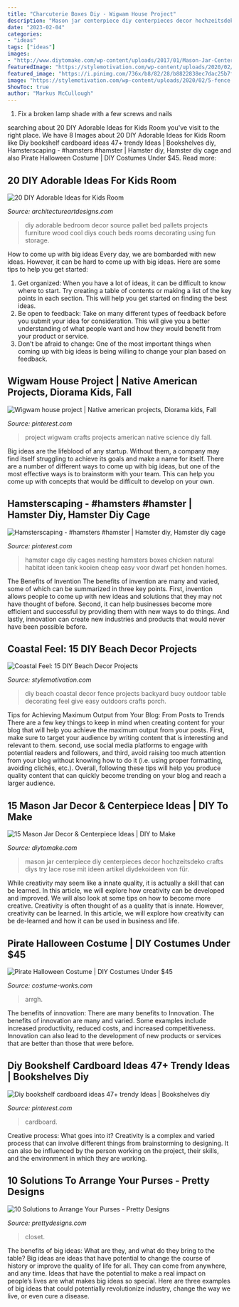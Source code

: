 ```yaml
---
title: "Charcuterie Boxes Diy - Wigwam House Project"
description: "Mason jar centerpiece diy centerpieces decor hochzeitsdeko crafts diys try lace rose mit ideen artikel diydekoideen von für"
date: "2023-02-04"
categories:
- "ideas"
tags: ["ideas"]
images:
- "http://www.diytomake.com/wp-content/uploads/2017/01/Mason-Jar-Centerpiece-DIY.jpg"
featuredImage: "https://stylemotivation.com/wp-content/uploads/2020/02/5-fence.jpg"
featured_image: "https://i.pinimg.com/736x/b8/82/28/b8822838ec7dac25b7f71aafaee7d421.jpg"
image: "https://stylemotivation.com/wp-content/uploads/2020/02/5-fence.jpg"
ShowToc: true
author: "Markus McCullough"
---
```



1. Fix a broken lamp shade with a few screws and nails

	

		
searching about 20 DIY Adorable Ideas for Kids Room you've visit to the right place. We have 8 Images about 20 DIY Adorable Ideas for Kids Room like Diy bookshelf cardboard ideas 47+ trendy Ideas | Bookshelves diy, Hamsterscaping - #hamsters #hamster | Hamster diy, Hamster diy cage and also Pirate Halloween Costume | DIY Costumes Under $45. Read more:
		
    
## 20 DIY Adorable Ideas For Kids Room

<img loading=lazy src="http://www.architectureartdesigns.com/wp-content/uploads/2013/06/25-630x1015.jpg" onerror="this.onerror=null;this.src='https://tse2.mm.bing.net/th?id=OIP.fWJj8OKLT4g9lLiuMO6NFAHaL7&amp;pid=15.1';" alt="20 DIY Adorable Ideas for Kids Room">

_Source: architectureartdesigns.com_

>diy adorable bedroom decor source pallet bed pallets projects furniture wood cool diys couch beds rooms decorating using fun storage. 

	

How to come up with big ideas
Every day, we are bombarded with new ideas. However, it can be hard to come up with big ideas. Here are some tips to help you get started: 
1. Get organized: When you have a lot of ideas, it can be difficult to know where to start. Try creating a table of contents or making a list of the key points in each section. This will help you get started on finding the best ideas. 
2. Be open to feedback: Take on many different types of feedback before you submit your idea for consideration. This will give you a better understanding of what people want and how they would benefit from your product or service. 
3. Don’t be afraid to change: One of the most important things when coming up with big ideas is being willing to change your plan based on feedback.

    
## Wigwam House Project | Native American Projects, Diorama Kids, Fall

<img loading=lazy src="https://i.pinimg.com/736x/6a/50/6d/6a506de3f27908dc9054b27a9010e35c.jpg" onerror="this.onerror=null;this.src='https://tse1.mm.bing.net/th?id=OIP.hMNa5RYsQhba6Jvs7WLwnAHaNL&amp;pid=15.1';" alt="Wigwam house project | Native american projects, Diorama kids, Fall">

_Source: pinterest.com_

>project wigwam crafts projects american native science diy fall. 

	

Big ideas are the lifeblood of any startup. Without them, a company may find itself struggling to achieve its goals and make a name for itself. There are a number of different ways to come up with big ideas, but one of the most effective ways is to brainstorm with your team. This can help you come up with concepts that would be difficult to develop on your own.

    
## Hamsterscaping - #hamsters #hamster | Hamster Diy, Hamster Diy Cage

<img loading=lazy src="https://i.pinimg.com/736x/b8/82/28/b8822838ec7dac25b7f71aafaee7d421.jpg" onerror="this.onerror=null;this.src='https://tse1.mm.bing.net/th?id=OIP.kbUQdi4Yriur1MBrLopUMgHaJ4&amp;pid=15.1';" alt="Hamsterscaping - #hamsters #hamster | Hamster diy, Hamster diy cage">

_Source: pinterest.com_

>hamster cage diy cages nesting hamsters boxes chicken natural habitat ideen tank kooien cheap easy voor dwarf pet honden homes. 

	

The Benefits of Invention
The benefits of invention are many and varied, some of which can be summarized in three key points. First, invention allows people to come up with new ideas and solutions that they may not have thought of before. Second, it can help businesses become more efficient and successful by providing them with new ways to do things. And lastly, innovation can create new industries and products that would never have been possible before.

    
## Coastal Feel: 15 DIY Beach Decor Projects

<img loading=lazy src="https://stylemotivation.com/wp-content/uploads/2020/02/5-fence.jpg" onerror="this.onerror=null;this.src='https://tse4.mm.bing.net/th?id=OIP.obrFShNaHnM8cJbHrqEe1QHaOF&amp;pid=15.1';" alt="Coastal Feel: 15 DIY Beach Decor Projects">

_Source: stylemotivation.com_

>diy beach coastal decor fence projects backyard buoy outdoor table decorating feel give easy outdoors crafts porch. 

	

Tips for Achieving Maximum Output from Your Blog: From Posts to Trends
There are a few key things to keep in mind when creating content for your blog that will help you achieve the maximum output from your posts. First, make sure to target your audience by writing content that is interesting and relevant to them. second, use social media platforms to engage with potential readers and followers, and third, avoid raising too much attention from your blog without knowing how to do it (i.e. using proper formatting, avoiding clichés, etc.). Overall, following these tips will help you produce quality content that can quickly become trending on your blog and reach a larger audience.

    
## 15 Mason Jar Decor &amp; Centerpiece Ideas | DIY To Make

<img loading=lazy src="http://www.diytomake.com/wp-content/uploads/2017/01/Mason-Jar-Centerpiece-DIY.jpg" onerror="this.onerror=null;this.src='https://tse2.mm.bing.net/th?id=OIP.FHnXSuyuvOZVq3ASX_AMFgHaLH&amp;pid=15.1';" alt="15 Mason Jar Decor &amp; Centerpiece Ideas | DIY to Make">

_Source: diytomake.com_

>mason jar centerpiece diy centerpieces decor hochzeitsdeko crafts diys try lace rose mit ideen artikel diydekoideen von für. 

	

While creativity may seem like a innate quality, it is actually a skill that can be learned. In this article, we will explore how creativity can be developed and improved. We will also look at some tips on how to become more creative.
Creativity is often thought of as a quality that is innate. However, creativity can be learned. In this article, we will explore how creativity can be de-learned and how it can be used in business and life.

    
## Pirate Halloween Costume | DIY Costumes Under $45

<img loading=lazy src="https://photos.costume-works.com/full/pirate6.jpg" onerror="this.onerror=null;this.src='https://tse1.mm.bing.net/th?id=OIP.kOWwHFCXMQQRi_o_HobLAQHaJ3&amp;pid=15.1';" alt="Pirate Halloween Costume | DIY Costumes Under $45">

_Source: costume-works.com_

>arrgh. 

	

The benefits of innovation: There are many benefits to Innovation.
The benefits of innovation are many and varied. Some examples include increased productivity, reduced costs, and increased competitiveness. Innovation can also lead to the development of new products or services that are better than those that were before.

    
## Diy Bookshelf Cardboard Ideas 47+ Trendy Ideas | Bookshelves Diy

<img loading=lazy src="https://i.pinimg.com/736x/31/dc/fe/31dcfec073b96eeb4926b2660c1d65dc.jpg" onerror="this.onerror=null;this.src='https://tse4.mm.bing.net/th?id=OIP.wqBVyqqtStYjkY6YDbshKAAAAA&amp;pid=15.1';" alt="Diy bookshelf cardboard ideas 47+ trendy Ideas | Bookshelves diy">

_Source: pinterest.com_

>cardboard. 

	

Creative process: What goes into it?
Creativity is a complex and varied process that can involve different things from brainstorming to designing. It can also be influenced by the person working on the project, their skills, and the environment in which they are working.

    
## 10 Solutions To Arrange Your Purses - Pretty Designs

<img loading=lazy src="http://www.prettydesigns.com/wp-content/uploads/2014/07/Handbag-Closet.jpg" onerror="this.onerror=null;this.src='https://tse1.mm.bing.net/th?id=OIP.AGBktNH46_AeTvEUDBr8jwHaKv&amp;pid=15.1';" alt="10 Solutions to Arrange Your Purses - Pretty Designs">

_Source: prettydesigns.com_

>closet. 

	

The benefits of big ideas: What are they, and what do they bring to the table?
Big ideas are ideas that have potential to change the course of history or improve the quality of life for all. They can come from anywhere, and any time. Ideas that have the potential to make a real impact on people’s lives are what makes big ideas so special. Here are three examples of big ideas that could potentially revolutionize industry, change the way we live, or even cure a disease.


